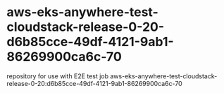 # aws-eks-anywhere-test-cloudstack-release-0-20-d6b85cce-49df-4121-9ab1-86269900ca6c-70
repository for use with E2E test job aws-eks-anywhere-test-cloudstack-release-0-20:d6b85cce-49df-4121-9ab1-86269900ca6c-70
